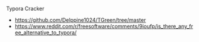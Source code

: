 Typora Cracker
  - https://github.com/Delppine1024/TGreen/tree/master
  - https://www.reddit.com/r/freesoftware/comments/9ioufp/is_there_any_free_alternative_to_typora/
